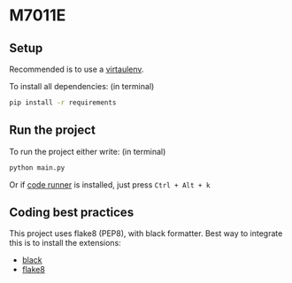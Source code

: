# M7011E


## Setup
Recommended is to use a [virtaulenv](https://virtualenv.pypa.io/en/latest/).

To install all dependencies: (in terminal)
```bash
pip install -r requirements
```

## Run the project
To run the project either write: (in terminal)
```bash
python main.py
```
Or if [code runner](https://marketplace.visualstudio.com/items?itemName=formulahendry.code-runner) is installed, just press `Ctrl + Alt + k`


## Coding best practices
This project uses flake8 (PEP8), with black formatter. Best way to integrate this is to install the extensions:
* [black](https://marketplace.visualstudio.com/items?itemName=ms-python.black-formatter)
* [flake8](https://marketplace.visualstudio.com/items?itemName=ms-python.flake8)